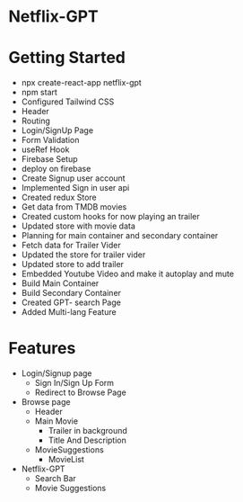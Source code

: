# Netflix-GPT

# Getting Started 
- npx create-react-app netflix-gpt
- npm start
- Configured Tailwind CSS
- Header
- Routing
- Login/SignUp Page
- Form Validation
- useRef Hook
- Firebase Setup
- deploy on firebase
- Create Signup user account
- Implemented Sign in user api
- Created redux Store 
- Get data from TMDB movies
- Created custom hooks for now playing an trailer
- Updated store with movie data
- Planning for main container and secondary container
- Fetch data for Trailer Vider
- Updated the store for trailer vider
- Updated store to add trailer 
- Embedded Youtube Video and make it autoplay and mute
- Build Main Container
- Build Secondary Container
- Created  GPT- search Page
- Added Multi-lang Feature

# Features
- Login/Signup page
    - Sign In/Sign Up Form
    - Redirect to Browse Page
- Browse page
    - Header
    - Main Movie
        - Trailer in background
        - Title And Description
    - MovieSuggestions
        - MovieList 
- Netflix-GPT
    - Search Bar
    - Movie Suggestions             


